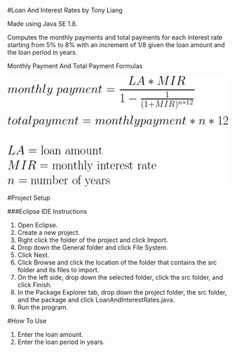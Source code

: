 #Loan And Interest Rates by Tony Liang

Made using Java SE 1.8.

Computes the monthly payments and total payments for each interest rate starting from 5% to 8% with an increment of 1/8 given the loan amount and the loan period in years.

Monthly Payment And Total Payment Formulas

![alt text][logo]

[logo]: https://github.com/tliang1/Java-Practice/raw/master/Practice/Intro-To-Java-8th-Ed-Daniel-Y.-Liang/Chapter-4/Chapter04P21/images/instructions/monthly_payment_and_total_payment_formulas.png "Monthly Payment And Total Payment Formulas"

#Project Setup

###Eclipse IDE Instructions
1. Open Eclipse.
2. Create a new project.
3. Right click the folder of the project and click Import.
4. Drop down the General folder and click File System.
5. Click Next.
6. Click Browse and click the location of the folder that contains the src folder and its files to import.
7. On the left side, drop down the selected folder, click the src folder, and click Finish.
8. In the Package Explorer tab, drop down the project folder, the src folder, and the package and click LoanAndInterestRates.java.
9. Run the program.

#How To Use
1. Enter the loan amount.
2. Enter the loan period in years.